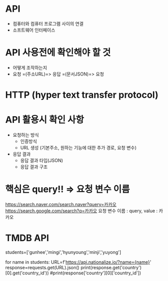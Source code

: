 # API
- 컴퓨터와 컴퓨터 프로그램 사이의 연결
- 소프트웨어 인터페이스

# API 사용전에 확인해야 할 것
- 어떻게 조작하는지
- 요청 =(주소URL)=> 응답 =(문서JSON)=> 요청

# HTTP (hyper text transfer protocol)

# API 활용시 확인 사항
- 요청하는 방식
    - 인증방식
    - URL 생성 (기본주소, 원하는 기능에 대한 추가 경로, 요청 변수)
- 응답 결과
    - 응답 결과 타입(JSON)
    - 응답 결과 구조

# 핵심은 query!! => 요청 변수 이름
https://search.naver.com/search.naver?query=카카오
https://search.google.com/search?q=카카오
요청 변수 이름 : query, value : 카카오

# TMDB API
students=['gunhee','mingi','hyunyoung','minji','yuyong']

for name in students:
    URL=f'https://api.nationalize.io/?name={name}'
    response=requests.get(URL).json()
    print(response.get('country')[0].get('country_id')) #print(response['country'][0]['country_id'])
